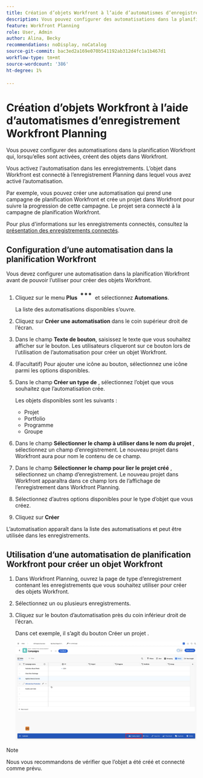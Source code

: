 ```yaml
---
title: Création d’objets Workfront à l’aide d’automatismes d’enregistrement Workfront Planning
description: Vous pouvez configurer des automatisations dans la planification Workfront qui, lorsqu’elles sont activées, créent des objets dans Workfront.
feature: Workfront Planning
role: User, Admin
author: Alina, Becky
recommendations: noDisplay, noCatalog
source-git-commit: bac3ed2a169e070b541192ab312d4fc1a1b467d1
workflow-type: tm+mt
source-wordcount: '386'
ht-degree: 1%

---
```



# Création d’objets Workfront à l’aide d’automatismes d’enregistrement Workfront Planning

Vous pouvez configurer des automatisations dans la planification Workfront qui, lorsqu’elles sont activées, créent des objets dans Workfront.

Vous activez l&#39;automatisation dans les enregistrements. L’objet dans Workfront est connecté à l’enregistrement Planning dans lequel vous avez activé l’automatisation.

Par exemple, vous pouvez créer une automatisation qui prend une campagne de planification Workfront et crée un projet dans Workfront pour suivre la progression de cette campagne. Le projet sera connecté à la campagne de planification Workfront.

Pour plus d&#39;informations sur les enregistrements connectés, consultez la [présentation des enregistrements connectés](/help/quicksilver/planning/records/connected-records-overview.md).


## Configuration d’une automatisation dans la planification Workfront

Vous devez configurer une automatisation dans la planification Workfront avant de pouvoir l’utiliser pour créer des objets Workfront.

1. Cliquez sur le menu **Plus** ![](assets/more-menu.png) et sélectionnez **Automations**.

   La liste des automatisations disponibles s’ouvre.

1. Cliquez sur **Créer une automatisation** dans le coin supérieur droit de l’écran.
1. Dans le champ **Texte de bouton**, saisissez le texte que vous souhaitez afficher sur le bouton. Les utilisateurs cliqueront sur ce bouton lors de l’utilisation de l’automatisation pour créer un objet Workfront.
1. (Facultatif) Pour ajouter une icône au bouton, sélectionnez une icône parmi les options disponibles.
1. Dans le champ **Créer un type de** , sélectionnez l’objet que vous souhaitez que l’automatisation crée.

   Les objets disponibles sont les suivants :

   * Projet
   * Portfolio
   * Programme
   * Groupe

1. Dans le champ **Sélectionner le champ à utiliser dans le nom du projet** , sélectionnez un champ d’enregistrement. Le nouveau projet dans Workfront aura pour nom le contenu de ce champ.
1. Dans le champ **Sélectionner le champ pour lier le projet créé** , sélectionnez un champ d’enregistrement. Le nouveau projet dans Workfront apparaîtra dans ce champ lors de l’affichage de l’enregistrement dans Workfront Planning.
1. Sélectionnez d’autres options disponibles pour le type d’objet que vous créez.
1. Cliquez sur **Créer**

L’automatisation apparaît dans la liste des automatisations et peut être utilisée dans les enregistrements.

## Utilisation d’une automatisation de planification Workfront pour créer un objet Workfront

1. Dans Workfront Planning, ouvrez la page de type d’enregistrement contenant les enregistrements que vous souhaitez utiliser pour créer des objets Workfront.
1. Sélectionnez un ou plusieurs enregistrements.
1. Cliquez sur le bouton d’automatisation près du coin inférieur droit de l’écran.

   Dans cet exemple, il s’agit du bouton Créer un projet .

   ![Bouton Automatisation](assets/automation-custom-button.png)

>[!NOTE]
>
>Nous vous recommandons de vérifier que l’objet a été créé et connecté comme prévu.
